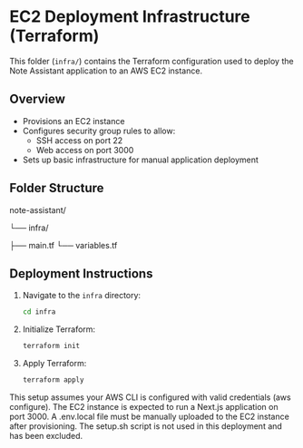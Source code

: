 # EC2 Deployment Infrastructure (Terraform)

This folder (`infra/`) contains the Terraform configuration used to deploy the Note Assistant application to an AWS EC2 instance.

## Overview

- Provisions an EC2 instance
- Configures security group rules to allow:
  - SSH access on port 22
  - Web access on port 3000
- Sets up basic infrastructure for manual application deployment

## Folder Structure

note-assistant/

└── infra/

├── main.tf
└── variables.tf


## Deployment Instructions

1. Navigate to the `infra` directory:
   ```bash
   cd infra

2. Initialize Terraform:
   ```bash
   terraform init
   
3. Apply Terraform:
   ```bash
   terraform apply


This setup assumes your AWS CLI is configured with valid credentials (aws configure).
The EC2 instance is expected to run a Next.js application on port 3000.
A .env.local file must be manually uploaded to the EC2 instance after provisioning.
The setup.sh script is not used in this deployment and has been excluded.
